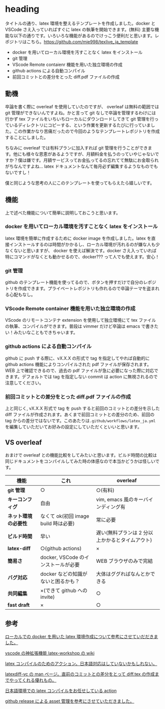 # heading

タイトルの通り、latex 環境を整えるテンプレートを作成しました。docker と VSCode さえ入っていればすぐに latex の執筆を開始できます。(無料)
主要な機能な以下の通りです。いろいろな機能があるのでけっこう便利だと思います。レポジトリはこちら。https://github.com/mie998/texlive_ja_template

- docker を用いてローカル環境を汚すことなく latex をインストール
- git 管理
- VScode Remote contaienr 機能を用いた独立環境の作成
- github actions による自動コンパイル
- 前回コミットとの差分をとった diff.pdf ファイルの作成

## 動機

卒論を書く際に overleaf を使用していたのですが、 overleaf は無料の範囲では git 管理ができないんですよね。かと言って git なしで卒論を管理するわけには行かず tex ファイルをいちいちローカルにダウンロードしてきて git 管理を行っているディレクトリにコピーする、という作業を更新するたびに行っていました。この作業かなり苦痛だったので今回のようなテンプレートレポジトリを作成することにしました。

ちなみに overleaf では有料プランに加入すれば git 管理を行うことができます。他にも様々な恩恵があるようですが、月額料金を払うのっていやじゃないですか？僕は嫌です。月額サービスってお金払ってるの忘れてて無駄にお金取られがちなんですよね... latex ドキュメントなんて毎月必ず編集するようなものでもないですし！

僕と同じような思考の人にこのテンプレートを使ってもらえたら嬉しいです。

## 機能

上で述べた機能について簡単に説明しておこうと思います。

### docker を用いてローカル環境を汚すことなく latex をインストール

latex 環境を簡単に作成するために docker image を作成しました。latex を直接インストールするのは時間がかかるし、ローカル環境が汚れるのが嫌な人も少なくないと思いますが、 docker を使えば解決です。docker さえ入っていれば特にコマンドがなくとも動かせるので、docker??? って人でも使えます。安心！

### git 管理

github のテンプレート機能を使ってるので、ボタンを押すだけで自分のレポジトリを作成できます。プライペートレポジトリも作れるので卒論テーマを盗まれる心配もなし。

### VScode Remote container 機能を用いた独立環境の作成

VScode のリモートコンテナ extension を使用して独立環境にて tex ファイルの執筆、コンパイルができます。普段は vimmer だけど卒論は emacs で書きたい！みたいなこともできちゃいます。

### github actions による自動コンパイル

github に push する際に、vX.X.X の形式で tag を指定してやれば自動的に github actions 機能によりコンパイルされた pdf ファイルが保存されます。WEB 上で確認できるので、過去の pdf ファイルが急に必要になった際に対応できます。デフォルトでは tag を指定しない commit は action に無視されるので注意してください。

### 前回コミットとの差分をとった diff.pdf ファイルの作成

上と同じく, vX.X.X 形式で tag を push すると前回のコミットとの差分を示した diff ファイルが作成されます。あくまで前回コミットとの差分のため、前回の tag からの差分ではないです。このあたりは`.github/workflows/latex_ja.yml` を編集していただいてお好みの設定にしていただくといいと思います。

## VS overleaf

おまけで overleaf との機能比較をしてみたいと思います。ビルド時間の比較は同じドキュメントをコンパイルしてみた時の体感なので本当かどうかは怪しいです。

| 機能                   | これ                                 | overleaf                                        |
| ---------------------- | ------------------------------------ | ----------------------------------------------- |
| **git 管理**           | ○                                    | ○(有料)                                         |
| **キーコンフィグ**     | 自由                                 | vim, emacs 風のキーバインディング有             |
| **ネット環境の必要性** | なくて ok(初回 image build 時は必要) | 常に必要                                        |
| **ビルド時間**         | 早い                                 | 遅い(無料プランは 2 分以上かかるとタイムアウト) |
| **latex-diff**         | ○(github actions)                    | ×                                               |
| **簡易さ**             | docker, VSCode のインストールが必要  | WEB ブラウザのみで完結                          |
| **バグ対応**           | docker などの知識がないと困るかも？  | 大体はググればなんとかできる                    |
| **共同編集**           | ×(できて github への invite)         | ○                                               |
| **fast draft**         | ×                                    | ○                                               |

## 参考

[ローカルでの docker を用いた latex 環境作成について参考にさせていだだきました。](https://korosuke613.hatenablog.com/entry/2019/06/24/171246)

[vscode の神拡張機能 latex-workshop の wiki](https://github.com/James-Yu/LaTeX-Workshop/wiki/)

[latex コンパイルのためのアクション。日本語対応はしていないかもしれない。](https://github.com/xu-cheng/latex-action)

[latexdiff-vc の man ページ。直前のコミットとの差分をとって diff.tex の作成までやってくれる優れもの。](https://www.mankier.com/1/latexdiff-vc)

[日本語環境での latex コンパイルをお任せしている action](https://3rdjcg.dev/ja/post/latex-github-action/)

[github release による asset 管理を参考にさせていただきました。](https://github.com/tsukuba-mas/platex-action)
